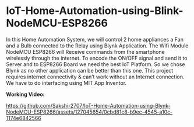 # IoT-Home-Automation-using-Blink-NodeMCU-ESP8266


In this Home Automation System, we will control 2 home appliances a Fan and a Bulb connected to the Relay using Blynk Application. The Wifi Module NodeMCU ESP8266 will Receive commands from the smartphone wirelessly through the internet. To encode the ON/OFF signal and send it to Server and to ESP8266 Board we need the best IoT Platform. So we chose Blynk as no other application can be better than this one. This project requires internet connectivity & can’t work without an Internet connection.
We have to do interfacing using MIT App Inventor.

**Working Video:**

https://github.com/Sakshi-2707/IoT-Home-Automation-using-Blynk-NodeMCU-ESP8266/assets/127045654/0cbd81c8-b9ec-4545-a10c-1174e6842566

